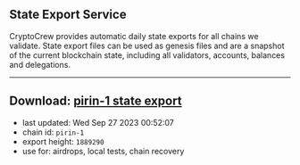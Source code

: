 ## State Export Service
CryptoCrew provides automatic daily state exports for all chains we validate. State export files can be used as genesis files and are a snapshot of the current blockchain state, including all validators, accounts, balances and delegations.

---
**Download: [pirin-1 state export](https://dl.ccvalidators.com/SERVICE/nolus/pirin-1_export_1889290.json)**
---

- last updated: Wed Sep 27 2023 00:52:07
- chain id: `pirin-1`
- export height: `1889290`
- use for: airdrops, local tests, chain recovery
